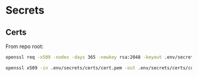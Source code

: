 # Secrets

## Certs

From repo root:

```sh
openssl req -x509 -nodes -days 365 -newkey rsa:2048 -keyout .env/secrets/certs/cert.pem -out cert.pem
```

```sh
openssl x509 -in .env/secrets/certs/cert.pem -out .env/secrets/certs/common.cert
```

